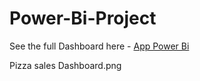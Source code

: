 # Power-Bi-Project

See the full Dashboard here - [App Power Bi](https://app.powerbi.com/view?r=eyJrIjoiZGUyNDQzNzktZGQ4Yy00MDAxLWI0YWEtZjdlZTljYTQ5OTBiIiwidCI6IjA0ZTc1NWFmLTM0NjEtNDYyOS04M2RmLTA5ZDZiYjBkMjdjYSJ9)

Pizza sales Dashboard.png
